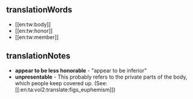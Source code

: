 ## translationWords

* [[en:tw:body]]
* [[en:tw:honor]]
* [[en:tw:member]]

## translationNotes

* **appear to be less honorable** - "appear to be inferior"
* **unpresentable** - This probably refers to the private parts of the body, which people keep covered up. (See: [[:en:ta:vol2:translate:figs_euphemism]])
